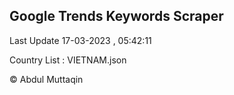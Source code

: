 

## Google Trends Keywords Scraper 
 
Last Update 17-03-2023 , 05:42:11

Country List :
VIETNAM.json



© Abdul Muttaqin 
